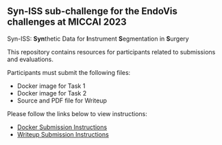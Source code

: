 ## Syn-ISS sub-challenge for the EndoVis challenges at MICCAI 2023

Syn-ISS: **Syn**thetic Data for **I**nstrument **S**egmentation in **S**urgery

This repository contains resources for participants related to submissions and evaluations. 

Participants must submit the following files:
* Docker image for Task 1
* Docker image for Task 2
* Source and PDF file for Writeup

Please follow the links below to view instructions:
* [Docker Submission Instructions](docker/Docker-Submission-Instructions.md)
* [Writeup Submission Instructions](writeup/Writeup-Submission-Instructions.md)